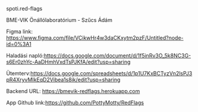 spoti.red-flags

BME-VIK Önállólaboratórium - Szűcs Ádám

Figma link: https://www.figma.com/file/VCikwHr4w3daCKxytm2pzF/Untitled?node-id=0%3A1

Haladási napló:https://docs.google.com/document/d/1f5inRv3O_5k8NC3G-s6Er0zhYc-AaDHmhVxdTsPJKfA/edit?usp=sharing

Ütemterv:https://docs.google.com/spreadsheets/d/1p1U7KxBCTyzVn2lsPJ3pR4XryvMIkEqD2Vibea1s8ik/edit?usp=sharing

Backend URL: https://bmevik-redflags.herokuapp.com

App Github link:https://github.com/PottyMotty/RedFlags
